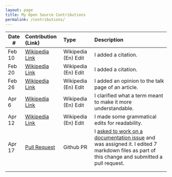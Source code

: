 ```yaml
---
layout: page
title: My Open Source Contributions
permalink: /contributions/
---
```


<!--
Type of the contribution should be "Wikipedia edit", "OpenStreet Map feature", "Documentation", "Course website", "Blog",
"Browser Add-on", etc.

The description should include a brief summary of what you did.

The link should bring us to a public page that shows your contribution. 

Replace the first row with your own contribution. 

-->





| Date #       | Contribution (Link)  | Type  | Description |
|---|:---|:---|:---|
| Feb 10   | [Wikipedia Link](https://en.wikipedia.org/w/index.php?title=Continental_Europe&oldid=1071097643)    | Wikipedia (En) Edit    |   I added a citation.    |
| Feb 20   | [Wikipedia Link](https://en.wikipedia.org/w/index.php?title=List_of_operating_systems&oldid=1072902131)    | Wikipedia (En) Edit    |   I added a citation.    |
| Feb 26   | [Wikipedia Link](https://en.wikipedia.org/w/index.php?title=Talk:2022_Russian_invasion_of_Ukraine&oldid=1074155797)    | Wikipedia (En) Edit    |   I added an opinion to the talk page of an article.    |
| Apr 6   | [Wikipedia Link](https://en.wikipedia.org/w/index.php?title=Continental_Europe&oldid=1071097643)    | Wikipedia (En) Edit    |   I clarified what a term meant to make it more understandable.    |
| Apr 12   | [Wikipedia Link](https://en.wikipedia.org/w/index.php?title=Accona_Desert&oldid=1082386851)    | Wikipedia (En) Edit    |   I made some grammatical edits for readability.    |
Apr 17 | [Pull Request](https://github.com/mlflow/mlflow/pull/5707) | Github PR     |   I [asked to work on a documentation issue](https://github.com/mlflow/mlflow/issues/5697#issuecomment-1099457645) and was assigned it. I edited 7 markdown files as part of this change and submitted a pull request.    |
|     |     |     |      |
|     |     |     |      |
